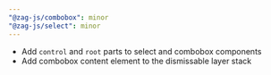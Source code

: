 ```yaml
---
"@zag-js/combobox": minor
"@zag-js/select": minor
---
```


- Add `control` and `root` parts to select and combobox components
- Add combobox content element to the dismissable layer stack
